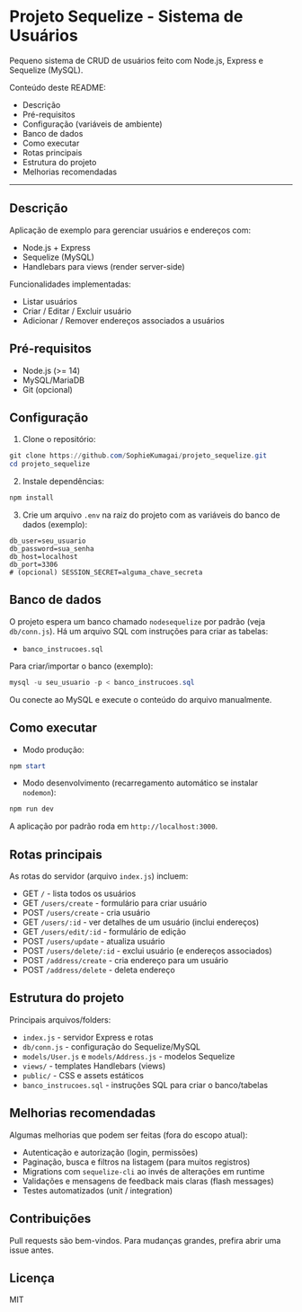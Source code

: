 # Projeto Sequelize - Sistema de Usuários

Pequeno sistema de CRUD de usuários feito com Node.js, Express e Sequelize (MySQL).

Conteúdo deste README:
- Descrição
- Pré-requisitos
- Configuração (variáveis de ambiente)
- Banco de dados
- Como executar
- Rotas principais
- Estrutura do projeto
- Melhorias recomendadas

---

Descrição
---------
Aplicação de exemplo para gerenciar usuários e endereços com:

- Node.js + Express
- Sequelize (MySQL)
- Handlebars para views (render server-side)

Funcionalidades implementadas:

- Listar usuários
- Criar / Editar / Excluir usuário
- Adicionar / Remover endereços associados a usuários

Pré-requisitos
--------------
- Node.js (>= 14)
- MySQL/MariaDB
- Git (opcional)

Configuração
-------------
1. Clone o repositório:

```powershell
git clone https://github.com/SophieKumagai/projeto_sequelize.git
cd projeto_sequelize
```

2. Instale dependências:

```powershell
npm install
```

3. Crie um arquivo `.env` na raiz do projeto com as variáveis do banco de dados (exemplo):

```
db_user=seu_usuario
db_password=sua_senha
db_host=localhost
db_port=3306
# (opcional) SESSION_SECRET=alguma_chave_secreta
```

Banco de dados
--------------
O projeto espera um banco chamado `nodesequelize` por padrão (veja `db/conn.js`). Há um arquivo SQL com instruções para criar as tabelas:

- `banco_instrucoes.sql`

Para criar/importar o banco (exemplo):

```powershell
mysql -u seu_usuario -p < banco_instrucoes.sql
```

Ou conecte ao MySQL e execute o conteúdo do arquivo manualmente.

Como executar
--------------
- Modo produção:

```powershell
npm start
```

- Modo desenvolvimento (recarregamento automático se instalar `nodemon`):

```powershell
npm run dev
```

A aplicação por padrão roda em `http://localhost:3000`.

Rotas principais
----------------
As rotas do servidor (arquivo `index.js`) incluem:

- GET `/` - lista todos os usuários
- GET `/users/create` - formulário para criar usuário
- POST `/users/create` - cria usuário
- GET `/users/:id` - ver detalhes de um usuário (inclui endereços)
- GET `/users/edit/:id` - formulário de edição
- POST `/users/update` - atualiza usuário
- POST `/users/delete/:id` - exclui usuário (e endereços associados)
- POST `/address/create` - cria endereço para um usuário
- POST `/address/delete` - deleta endereço

Estrutura do projeto
--------------------
Principais arquivos/folders:

- `index.js` - servidor Express e rotas
- `db/conn.js` - configuração do Sequelize/MySQL
- `models/User.js` e `models/Address.js` - modelos Sequelize
- `views/` - templates Handlebars (views)
- `public/` - CSS e assets estáticos
- `banco_instrucoes.sql` - instruções SQL para criar o banco/tabelas

Melhorias recomendadas
----------------------
Algumas melhorias que podem ser feitas (fora do escopo atual):

- Autenticação e autorização (login, permissões)
- Paginação, busca e filtros na listagem (para muitos registros)
- Migrations com `sequelize-cli` ao invés de alterações em runtime
- Validações e mensagens de feedback mais claras (flash messages)
- Testes automatizados (unit / integration)

Contribuições
-------------
Pull requests são bem-vindos. Para mudanças grandes, prefira abrir uma issue antes.

Licença
-------
MIT
